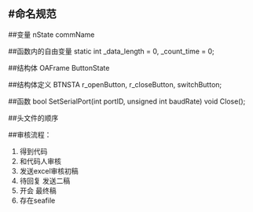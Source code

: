 #命名规范
--------
##变量
nState
commName


##函数内的自由变量
static int  \_data\_length = 0, \_count\_time = 0;


##结构体
OAFrame
ButtonState


##结构体定义
BTNSTA r\_openButton, r_closeButton, switchButton;


##函数
bool SetSerialPort(int portID, unsigned int baudRate)
void Close();

##头文件的顺序


##审核流程：
1. 得到代码
1. 和代码人审核
1. 发送excel审核初稿
1. 待回复 发送二稿
1. 开会 最终稿
1. 存在seafile

